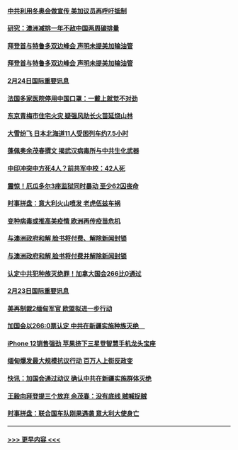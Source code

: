 #### [中共利用冬奥会做宣传 美加议员再呼吁抵制](../pages/prog202/a103061186.md?t=02250201) 
#### [研究：澳洲减排一年不敌中国两周碳排量](../pages/prog202/a103061199.md?t=02250201) 
#### [拜登首与特鲁多双边峰会 声明未提美加输油管](../pages/prog202/a103061130.md?t=02250201) 
#### [拜登首与特鲁多双边峰会 声明未提美加输油管](../pages/prog202/a103060996.md?t=02250201) 
#### [2月24日国际重要讯息](../pages/prog202/a103060992.md?t=02250201) 
#### [法国多家医院停用中国口罩：一戴上就觉不对劲](../pages/prog202/a103060962.md?t=02250201) 
#### [东京青梅市住宅火灾 疑强风助长火苗延烧山林](../pages/prog202/a103060911.md?t=02250201) 
#### [大雪纷飞 日本北海道11人受困列车约7.5小时](../pages/prog202/a103060871.md?t=02250201) 
#### [蓬佩奥余茂春撰文 揭武汉病毒所与中共生化武器](../pages/prog202/a103060829.md?t=02250201) 
#### [中印冲突中方死4人？前共军中校：42人死](../pages/prog202/a103060823.md?t=02250201) 
#### [震惊！厄瓜多尔3座监狱同时暴动 至少62囚丧命](../pages/prog202/a103060790.md?t=02250201) 
#### [时事拼盘：意大利火山喷发 老虎伍兹车祸](../pages/prog202/a103060596.md?t=02250201) 
#### [变种病毒或推高美疫情 欧洲再传疫苗危机](../pages/prog202/a103060605.md?t=02250201) 
#### [与澳洲政府和解 脸书将付费、解除新闻封锁](../pages/prog202/a103060388.md?t=02250201) 
#### [与澳洲政府和解 脸书将付费并解除新闻封锁](../pages/prog202/a103060415.md?t=02250201) 
#### [认定中共犯种族灭绝罪！加拿大国会266比0通过](../pages/prog202/a103060230.md?t=02250201) 
#### [2月23日国际重要讯息](../pages/prog202/a103060232.md?t=02250201) 
#### [美再制裁2缅甸军官 欧盟拟进一步行动](../pages/prog202/a103060111.md?t=02250201) 
#### [加国会以266:0票认定  中共在新疆实施种族灭绝　](../pages/prog202/a103060082.md?t=02250201) 
#### [iPhone 12销售强劲 苹果挤下三星登智慧手机龙头宝座](../pages/prog202/a103060050.md?t=02250201) 
#### [缅甸爆发最大规模抗议行动 百万人上街反政变](../pages/prog202/a103060036.md?t=02250201) 
#### [快讯：加国会通过动议 确认中共在新疆实施群体灭绝](../pages/prog202/a103060016.md?t=02250201) 
#### [王毅向拜登提三个放弃 余茂春：没有底线 贼喊捉贼](../pages/prog202/a103059993.md?t=02250201) 
#### [时事拼盘：联合国车队刚果遇袭 意大利大使身亡](../pages/prog202/a103059878.md?t=02250201) 

----
#### [ >>> 更早内容 <<< ](../indexes/prog202-earlier.md)
